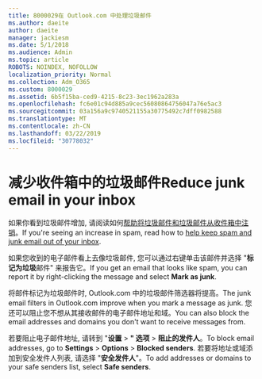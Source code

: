 ```yaml
---
title: 8000029在 Outlook.com 中处理垃圾邮件
ms.author: daeite
author: daeite
manager: jackiesm
ms.date: 5/1/2018
ms.audience: Admin
ms.topic: article
ROBOTS: NOINDEX, NOFOLLOW
localization_priority: Normal
ms.collection: Adm_O365
ms.custom: 8000029
ms.assetid: 6b5f15ba-ced9-4215-8c23-3ec1962a283a
ms.openlocfilehash: fc6e01c94d885a9cec56080864756047a76e5ac3
ms.sourcegitcommit: 03a156a9c9740521155a30775492c7dff0982588
ms.translationtype: MT
ms.contentlocale: zh-CN
ms.lasthandoff: 03/22/2019
ms.locfileid: "30778032"
---
```

# <a name="reduce-junk-email-in-your-inbox"></a><span data-ttu-id="3665d-102">减少收件箱中的垃圾邮件</span><span class="sxs-lookup"><span data-stu-id="3665d-102">Reduce junk email in your inbox</span></span>

<span data-ttu-id="3665d-103">如果你看到垃圾邮件增加, 请阅读如何[帮助将垃圾邮件和垃圾邮件从收件箱中注销](https://go.microsoft.com/fwlink/p/?linkid=873140)。</span><span class="sxs-lookup"><span data-stu-id="3665d-103">If you're seeing an increase in spam, read how to [help keep spam and junk email out of your inbox](https://go.microsoft.com/fwlink/p/?linkid=873140).</span></span>
  
<span data-ttu-id="3665d-104">如果您收到的电子邮件看上去像垃圾邮件, 您可以通过右键单击该邮件并选择 "**标记为垃圾**邮件" 来报告它。</span><span class="sxs-lookup"><span data-stu-id="3665d-104">If you get an email that looks like spam, you can report it by right-clicking the message and select **Mark as junk**.</span></span> 
  
<span data-ttu-id="3665d-105">将邮件标记为垃圾邮件时, Outlook.com 中的垃圾邮件筛选器将提高。</span><span class="sxs-lookup"><span data-stu-id="3665d-105">The junk email filters in Outlook.com improve when you mark a message as junk.</span></span> <span data-ttu-id="3665d-106">您还可以阻止您不想从其接收邮件的电子邮件地址和域。</span><span class="sxs-lookup"><span data-stu-id="3665d-106">You can also block the email addresses and domains you don't want to receive messages from.</span></span>
  
<span data-ttu-id="3665d-107">若要阻止电子邮件地址, 请转到 "**设置** \> **" 选项** \> **阻止的发件人**。</span><span class="sxs-lookup"><span data-stu-id="3665d-107">To block email addresses, go to **Settings** \> **Options** \> **Blocked senders**.</span></span> <span data-ttu-id="3665d-108">若要将地址或域添加到安全发件人列表, 请选择 "**安全发件人**"。</span><span class="sxs-lookup"><span data-stu-id="3665d-108">To add addresses or domains to your safe senders list, select **Safe senders**.</span></span> 
  

